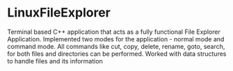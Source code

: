 # LinuxFileExplorer
Terminal based C++ application that acts as a fully functional File Explorer Application. Implemented two modes for the application - normal mode and command mode. All commands like cut, copy, delete, rename, goto, search, for both files and directories can be performed. Worked with data structures to handle files and its information
